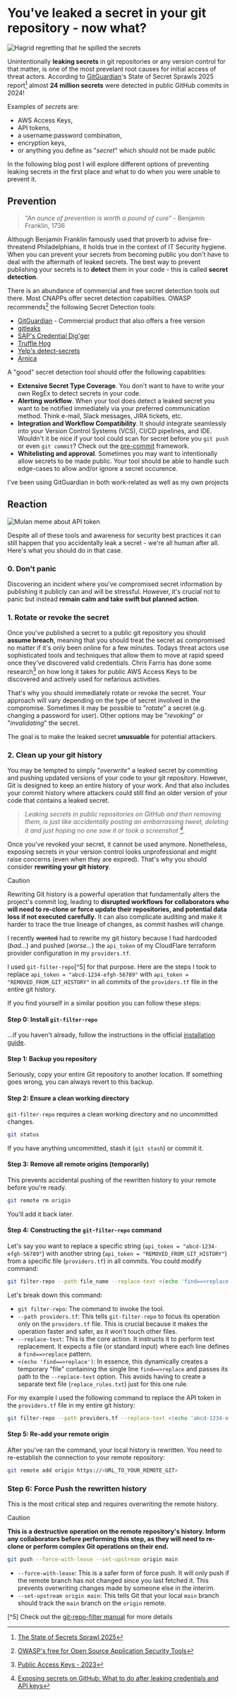 # You've leaked a secret in your git repository - now what?
![Hagrid regretting that he spilled the secrets](img/hagrid-harry-potter.png.gif "Don't worry Hagrid, it happens to the best of us...")


Unintentionally **leaking secrets** in git repositories or any version control for that matter, is one of the most prevelant root causes for initial access of threat actors. 
According to [GitGuardian](https://www.gitguardian.com/)'s State of Secret Sprawls 2025 report[^1] almost **24 million secrets** were detected in public GitHub commits in 2024!
[^1]: [The State of Secrets Sprawl 2025](https://www.gitguardian.com/state-of-secrets-sprawl-report-2025)

Examples of _secrets_ are:
- AWS Access Keys,
- API tokens, 
- a username:password combination,
- encryption keys,
- or anything you define as "_secret_" which should not be made public

In the following blog post I will explore different options of preventing leaking secrets in the first place and what to do when you were unable to prevent it.

## Prevention
> _"An ounce of prevention is worth a pound of cure"_ - Benjamin Franklin, 1736

Although Benjamin Franklin famously used that proverb to advise fire-threatend Philadelphians, it holds true in the context of IT Security hygiene. When you can prevent your secrets from becoming public you don't have to deal with the aftermath of leaked secrets. The best way to prevent publishing your secrets is to **detect** them in your code - this is called **secret detection**.

There is an abundance of commercial and free secret detection tools out there. Most CNAPPs offer secret detection capabilties. OWASP recommends[^2] the following Secret Detection tools:
[^2]: [OWASP's free for Open Source Application Security Tools](https://owasp.org/www-community/Free_for_Open_Source_Application_Security_Tools)

- [GitGuardian](https://www.gitguardian.com) - Commercial product that also offers a free version
- [gitleaks](https://github.com/gitleaks/gitleaks)
- [SAP's Credential Dig'ger](https://github.com/SAP/credential-digger)
- [Truffle Hog](https://github.com/trufflesecurity/trufflehog)
- [Yelp's detect-secrets](https://github.com/Yelp/detect-secrets)
- [Arnica](https://www.arnica.io/use-cases/hard-code-secrets)

A "good" secret detection tool should offer the following capablities:
- **Extensive Secret Type Coverage**. You don't want to have to write your own RegEx to detect secrets in your code.
- **Alerting workflow**. When your tool does detect a leaked secret you want to be notified immediately via your preferred communication method. Think e-mail, Slack messages, JIRA tickets, etc.
- **Integration and Workflow Compatibility**. It should integrate seamlessly into your Version Control Systems (VCS), CI/CD pipelines, and IDE. Wouldn't it be nice if your tool could scan for secret before you `git push` or even `git commit`? Check out the [pre-commit](https://pre-commit.com) framework.
- **Whitelisting and approval**. Sometimes you may want to intentionally allow secrets to be made public. Your tool should be able to handle such edge-cases to allow and/or ignore a secret occurence.

I've been using GitGuardian in both work-related as well as my own projects


## Reaction
![Mulan meme about API token](img/all_of_china.jpg "Once you've leaked your secret you can't put the genie back in the bottle.")

Despite all of these tools and awareness for security best practices it can still happen that you accidentally leak a secret - we're all human after all. Here's what you should do in that case.

### 0. Don't panic
Discovering an incident where you've compromised secret information by publishing it publicly can and will be stressful. However, it's crucial not to panic but instead **remain calm and take swift but planned action**.

### 1. Rotate or revoke the secret
Once you've published a secret to a public git repository you should **assume breach**, meaning that you should treat the secret as compromised no matter if it's only been online for a few minutes. Todays threat actors use sophisticated tools and techniques that allow them to move at rapid speed once they've discovered valid credentials. Chris Farris has done some research[^3] on how long it takes for public AWS Access Keys to be discovered and actively used for nefarious activities.

That's why you should immediately rotate or revoke the secret. Your approach will vary depending on the type of secret involved in the compromise. Sometimes it may be possible to "_rotate_" a secret (e.g. changing a password for user). Other options may be "_revoking_" or "_invalidating_" the secret.

The goal is to make the leaked secret **unusuable** for potential attackers.



[^3]: [Public Access Keys - 2023](https://www.chrisfarris.com/post/public-access-key-2023/)

### 2. Clean up your git history
You may be tempted to simply "_overwrite_" a leaked secret by commiting and pushing updated versions of your code to your git repository. However, Git is designed to keep an entire history of your work. And that also includes your commit history where attackers could still find an older version of your code that contains a leaked secret.

> _Leaking secrets in public repositories on GitHub and then removing them, is just like accidentally posting an embarrassing tweet, deleting it and just hoping no one saw it or took a screenshot [^4]._
[^4]: [Exposing secrets on GitHub: What to do after leaking credentials and API keys](https://blog.gitguardian.com/leaking-secrets-on-github-what-to-do/)

Once you've revoked your secret, it cannot be used anymore. Nonetheless, exposing secrets in your version control looks unprofessional and might raise concerns (even when they are expired). That's why you should consider **rewriting your git history**.

> [!CAUTION]
> Rewriting Git history is a powerful operation that fundamentally alters the project's commit log, leading to **disrupted workflows for collaborators who will need to re-clone or force update their repositories, and potential data loss if not executed carefully.** It can also complicate auditing and make it harder to trace the true lineage of changes, as commit hashes will change.

I recently ~~wanted~~ had to rewrite my git history because I had hardcoded (_bad..._) and pushed (_worse..._) the `api_token` of my CloudFlare terraform provider configuration in my `providers.tf`.

I used `git-filter-repo`[^5] for that purpose. Here are the steps I took to replace `api_token = "abcd-1234-efgh-56789"` with `api_token = "REMOVED_FROM_GIT_HISTORY"` in all commits of the `providers.tf` file in the entire git history. 

If you find yourself in a similar position you can follow these steps:

#### Step 0: Install `git-filter-repo`
...if you haven't already, follow the instructions in the official [installation guide](https://github.com/newren/git-filter-repo/blob/main/INSTALL.md).

#### Step 1: Backup you repository 
Seriously, copy your entire Git repository to another location. If something goes wrong, you can always revert to this backup. 

#### Step 2: Ensure a clean working directory
`git-filter-repo` requires a clean working directory and no uncommitted changes.

```bash
git status
```

If you have anything uncommitted, stash it (`git stash`) or commit it.

#### Step 3: Remove all remote origins (temporarily)
This prevents accidental pushing of the rewritten history to your remote before you're ready.

```bash
git remote rm origin
```

You'll add it back later.

#### Step 4: Constructing the `git-filter-repo` command
Let's say you want to replace a specific string (`api_token = "abcd-1234-efgh-56789"`) with another string (`api_token = "REMOVED_FROM_GIT_HISTORY"`) from a specific file (`providers.tf`) in all commits. You could modify command:

```bash
git filter-repo --path file_name --replace-text <(echo 'find==>replace')
```

Let's break down this command:
- `git filter-repo`: The command to invoke the tool.
- `--path providers.tf`: This tells `git-filter-repo` to focus its operation only on the `providers.tf` file. This is crucial because it makes the operation faster and safer, as it won't touch other files.
- `--replace-text`: This is the core action. It instructs it to perform text replacement. It expects a file (or standard input) where each line defines a `find==>replace` pattern.
- `<(echo 'find==>replace')`: In essence, this dynamically creates a temporary "file" containing the single line `find==>replace` and passes its path to the `--replace-text` option. This avoids having to create a separate text file (`replace_rules.txt`) just for this one rule.

For my example I used the following command to replace the API token in the `providers.tf` file in my entire git history:
```bash
git filter-repo --path providers.tf --replace-text <(echo 'abcd-1234-efgh-56789==>REMOVED_FROM_GIT_HISTORY')
```

#### Step 5: Re-add your remote origin

After you've ran the command, your local history is rewritten. You need to re-establish the connection to your remote repository:

```bash
git remote add origin https://<URL_TO_YOUR_REMOTE_GIT>
```

### Step 6: Force Push the rewritten history
This is the most critical step and requires overwriting the remote history.

> [!CAUTION]
> **This is a destructive operation on the remote repository's history. Inform any collaborators before performing this step, as they will need to re-clone or perform complex Git operations on their end.**

```bash
git push --force-with-lease --set-upstream origin main
```

- `--force-with-lease`: This is a safer form of force push. It will only push if the remote branch has not changed since you last fetched it. This prevents overwriting changes made by someone else in the interim.
- `--set-upstream origin main`: This tells Git that your local `main` branch should track the `main` branch on the `origin` remote.


[^5] Check out the [git-repo-filter manual](https://htmlpreview.github.io/?https://github.com/newren/git-filter-repo/blob/docs/html/git-filter-repo.html) for more details

<!-- GitGuardian has an excellent blog post and cheatsheet[^5] that explains the steps in more details. -->

<!-- [^6]: [Rewriting your git history, removing files permanently](https://blog.gitguardian.com/rewriting-git-history-cheatsheet/) -->